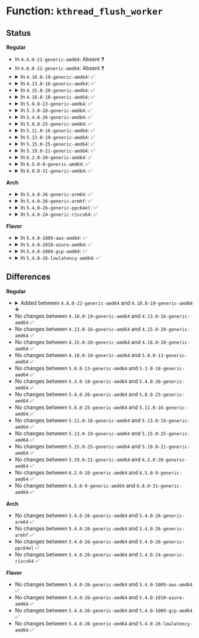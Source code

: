 # Function: <code>kthread_flush_worker</code>

## Status
<b>Regular</b>
<ul>
<li>
In <code>4.4.0-21-generic-amd64</code>: Absent ❓
</li>
<li>
In <code>4.8.0-22-generic-amd64</code>: Absent ❓
</li>
<li>
<details>
<summary>In <code>4.10.0-19-generic-amd64</code>: ✅</summary>

```c
void kthread_flush_worker(struct kthread_worker * worker)
```

```json
{
  "name": "kthread_flush_worker",
  "collision_type": "Unique Global",
  "inline_type": "No",
  "funcs": [
    {
      "addr": 18446744071579537392,
      "name": "kthread_flush_worker",
      "external": true,
      "loc": "kernel/kthread.c:1130",
      "file": "kernel/kthread.c",
      "inline": "seen, unknown",
      "caller_inline": [],
      "caller_func": [
        "kernel/kthread.c:kthread_destroy_worker",
        "kernel/sched/cpufreq_schedutil.c:sugov_exit",
        "drivers/block/loop.c:loop_clr_fd",
        "drivers/md/dm.c:__dm_suspend",
        "drivers/md/dm.c:__dm_destroy"
      ]
    }
  ],
  "symbols": [
    {
      "addr": 18446744071579537392,
      "name": "kthread_flush_worker",
      "section": ".text",
      "bind": "STB_GLOBAL",
      "size": 170
    }
  ]
}
```
</details>
</li>
<li>
<details>
<summary>In <code>4.13.0-16-generic-amd64</code>: ✅</summary>

```c
void kthread_flush_worker(struct kthread_worker * worker)
```

```json
{
  "name": "kthread_flush_worker",
  "collision_type": "Unique Global",
  "inline_type": "No",
  "funcs": [
    {
      "addr": 18446744071579524496,
      "name": "kthread_flush_worker",
      "external": true,
      "loc": "kernel/kthread.c:1135",
      "file": "kernel/kthread.c",
      "inline": "seen, unknown",
      "caller_inline": [],
      "caller_func": [
        "kernel/kthread.c:kthread_destroy_worker",
        "kernel/sched/cpufreq_schedutil.c:sugov_exit",
        "kernel/sched/cpufreq_schedutil.c:sugov_init",
        "drivers/block/loop.c:loop_clr_fd",
        "drivers/md/dm.c:__dm_suspend",
        "drivers/md/dm.c:__dm_destroy"
      ]
    }
  ],
  "symbols": [
    {
      "addr": 18446744071579524496,
      "name": "kthread_flush_worker",
      "section": ".text",
      "bind": "STB_GLOBAL",
      "size": 170
    }
  ]
}
```
</details>
</li>
<li>
<details>
<summary>In <code>4.15.0-20-generic-amd64</code>: ✅</summary>

```c
void kthread_flush_worker(struct kthread_worker * worker)
```

```json
{
  "name": "kthread_flush_worker",
  "collision_type": "Unique Global",
  "inline_type": "No",
  "funcs": [
    {
      "addr": 18446744071579550560,
      "name": "kthread_flush_worker",
      "external": true,
      "loc": "kernel/kthread.c:1140",
      "file": "kernel/kthread.c",
      "inline": "seen, unknown",
      "caller_inline": [],
      "caller_func": [
        "kernel/kthread.c:kthread_destroy_worker",
        "kernel/sched/cpufreq_schedutil.c:sugov_exit",
        "kernel/sched/cpufreq_schedutil.c:sugov_init",
        "drivers/block/loop.c:loop_clr_fd",
        "drivers/md/dm.c:__dm_suspend",
        "drivers/md/dm.c:__dm_destroy"
      ]
    }
  ],
  "symbols": [
    {
      "addr": 18446744071579550560,
      "name": "kthread_flush_worker",
      "section": ".text",
      "bind": "STB_GLOBAL",
      "size": 138
    }
  ]
}
```
</details>
</li>
<li>
<details>
<summary>In <code>4.18.0-10-generic-amd64</code>: ✅</summary>

```c
void kthread_flush_worker(struct kthread_worker * worker)
```

```json
{
  "name": "kthread_flush_worker",
  "collision_type": "Unique Global",
  "inline_type": "No",
  "funcs": [
    {
      "addr": 18446744071579577504,
      "name": "kthread_flush_worker",
      "external": true,
      "loc": "kernel/kthread.c:1158",
      "file": "kernel/kthread.c",
      "inline": "seen, unknown",
      "caller_inline": [],
      "caller_func": [
        "kernel/kthread.c:kthread_destroy_worker",
        "kernel/sched/cpufreq_schedutil.c:sugov_exit",
        "kernel/sched/cpufreq_schedutil.c:sugov_init",
        "drivers/block/loop.c:loop_clr_fd",
        "drivers/md/dm.c:__dm_suspend",
        "drivers/md/dm.c:__dm_destroy"
      ]
    }
  ],
  "symbols": [
    {
      "addr": 18446744071579577504,
      "name": "kthread_flush_worker",
      "section": ".text",
      "bind": "STB_GLOBAL",
      "size": 138
    }
  ]
}
```
</details>
</li>
<li>
<details>
<summary>In <code>5.0.0-13-generic-amd64</code>: ✅</summary>

```c
void kthread_flush_worker(struct kthread_worker * worker)
```

```json
{
  "name": "kthread_flush_worker",
  "collision_type": "Unique Global",
  "inline_type": "No",
  "funcs": [
    {
      "addr": 18446744071579615008,
      "name": "kthread_flush_worker",
      "external": true,
      "loc": "kernel/kthread.c:1160",
      "file": "kernel/kthread.c",
      "inline": "seen, unknown",
      "caller_inline": [],
      "caller_func": [
        "kernel/kthread.c:kthread_destroy_worker",
        "kernel/sched/cpufreq_schedutil.c:sugov_exit",
        "kernel/sched/cpufreq_schedutil.c:sugov_init",
        "drivers/block/loop.c:__loop_clr_fd",
        "drivers/block/loop.c:__loop_clr_fd"
      ]
    }
  ],
  "symbols": [
    {
      "addr": 18446744071579615008,
      "name": "kthread_flush_worker",
      "section": ".text",
      "bind": "STB_GLOBAL",
      "size": 138
    }
  ]
}
```
</details>
</li>
<li>
<details>
<summary>In <code>5.3.0-18-generic-amd64</code>: ✅</summary>

```c
void kthread_flush_worker(struct kthread_worker * worker)
```

```json
{
  "name": "kthread_flush_worker",
  "collision_type": "Unique Global",
  "inline_type": "No",
  "funcs": [
    {
      "addr": 18446744071579639920,
      "name": "kthread_flush_worker",
      "external": true,
      "loc": "kernel/kthread.c:1170",
      "file": "kernel/kthread.c",
      "inline": "seen, unknown",
      "caller_inline": [],
      "caller_func": [
        "kernel/kthread.c:kthread_destroy_worker",
        "kernel/sched/cpufreq_schedutil.c:sugov_exit",
        "kernel/sched/cpufreq_schedutil.c:sugov_init",
        "drivers/block/loop.c:__loop_clr_fd",
        "drivers/block/loop.c:__loop_clr_fd",
        "drivers/spi/spi.c:spi_destroy_queue"
      ]
    }
  ],
  "symbols": [
    {
      "addr": 18446744071579639920,
      "name": "kthread_flush_worker",
      "section": ".text",
      "bind": "STB_GLOBAL",
      "size": 140
    }
  ]
}
```
</details>
</li>
<li>
<details>
<summary>In <code>5.4.0-26-generic-amd64</code>: ✅</summary>

```c
void kthread_flush_worker(struct kthread_worker * worker)
```

```json
{
  "name": "kthread_flush_worker",
  "collision_type": "Unique Global",
  "inline_type": "No",
  "funcs": [
    {
      "addr": 18446744071579665872,
      "name": "kthread_flush_worker",
      "external": true,
      "loc": "kernel/kthread.c:1170",
      "file": "kernel/kthread.c",
      "inline": "seen, unknown",
      "caller_inline": [],
      "caller_func": [
        "kernel/kthread.c:kthread_destroy_worker",
        "kernel/sched/cpufreq_schedutil.c:sugov_exit",
        "kernel/sched/cpufreq_schedutil.c:sugov_init",
        "drivers/block/loop.c:__loop_clr_fd",
        "drivers/block/loop.c:__loop_clr_fd",
        "drivers/spi/spi.c:spi_destroy_queue"
      ]
    }
  ],
  "symbols": [
    {
      "addr": 18446744071579665872,
      "name": "kthread_flush_worker",
      "section": ".text",
      "bind": "STB_GLOBAL",
      "size": 140
    }
  ]
}
```
</details>
</li>
<li>
<details>
<summary>In <code>5.8.0-25-generic-amd64</code>: ✅</summary>

```c
void kthread_flush_worker(struct kthread_worker * worker)
```

```json
{
  "name": "kthread_flush_worker",
  "collision_type": "Unique Global",
  "inline_type": "No",
  "funcs": [
    {
      "addr": 18446744071579698640,
      "name": "kthread_flush_worker",
      "external": true,
      "loc": "kernel/kthread.c:1206",
      "file": "kernel/kthread.c",
      "inline": "seen, unknown",
      "caller_inline": [],
      "caller_func": [
        "kernel/kthread.c:kthread_destroy_worker",
        "kernel/sched/cpufreq_schedutil.c:sugov_exit",
        "kernel/sched/cpufreq_schedutil.c:sugov_init",
        "drivers/block/loop.c:__loop_clr_fd",
        "drivers/block/loop.c:__loop_clr_fd",
        "drivers/spi/spi.c:spi_unregister_controller"
      ]
    }
  ],
  "symbols": [
    {
      "addr": 18446744071579698640,
      "name": "kthread_flush_worker",
      "section": ".text",
      "bind": "STB_GLOBAL",
      "size": 193
    }
  ]
}
```
</details>
</li>
<li>
<details>
<summary>In <code>5.11.0-16-generic-amd64</code>: ✅</summary>

```c
void kthread_flush_worker(struct kthread_worker * worker)
```

```json
{
  "name": "kthread_flush_worker",
  "collision_type": "Unique Global",
  "inline_type": "No",
  "funcs": [
    {
      "addr": 18446744071579676656,
      "name": "kthread_flush_worker",
      "external": true,
      "loc": "kernel/kthread.c:1260",
      "file": "kernel/kthread.c",
      "inline": "seen, unknown",
      "caller_inline": [],
      "caller_func": [
        "kernel/kthread.c:kthread_destroy_worker",
        "kernel/sched/cpufreq_schedutil.c:sugov_exit",
        "kernel/sched/cpufreq_schedutil.c:sugov_init",
        "drivers/block/loop.c:__loop_clr_fd",
        "drivers/block/loop.c:__loop_clr_fd"
      ]
    }
  ],
  "symbols": [
    {
      "addr": 18446744071579676656,
      "name": "kthread_flush_worker",
      "section": ".text",
      "bind": "STB_GLOBAL",
      "size": 193
    }
  ]
}
```
</details>
</li>
<li>
<details>
<summary>In <code>5.13.0-19-generic-amd64</code>: ✅</summary>

```c
void kthread_flush_worker(struct kthread_worker * worker)
```

```json
{
  "name": "kthread_flush_worker",
  "collision_type": "Unique Global",
  "inline_type": "No",
  "funcs": [
    {
      "addr": 18446744071579683168,
      "name": "kthread_flush_worker",
      "external": true,
      "loc": "kernel/kthread.c:1318",
      "file": "kernel/kthread.c",
      "inline": "seen, unknown",
      "caller_inline": [],
      "caller_func": [
        "kernel/kthread.c:kthread_destroy_worker",
        "kernel/sched/cpufreq_schedutil.c:sugov_exit",
        "kernel/sched/cpufreq_schedutil.c:sugov_init",
        "drivers/block/loop.c:__loop_clr_fd",
        "drivers/block/loop.c:__loop_clr_fd"
      ]
    }
  ],
  "symbols": [
    {
      "addr": 18446744071579683168,
      "name": "kthread_flush_worker",
      "section": ".text",
      "bind": "STB_GLOBAL",
      "size": 193
    }
  ]
}
```
</details>
</li>
<li>
<details>
<summary>In <code>5.15.0-25-generic-amd64</code>: ✅</summary>

```c
void kthread_flush_worker(struct kthread_worker * worker)
```

```json
{
  "name": "kthread_flush_worker",
  "collision_type": "Unique Global",
  "inline_type": "No",
  "funcs": [
    {
      "addr": 18446744071579762656,
      "name": "kthread_flush_worker",
      "external": true,
      "loc": "kernel/kthread.c:1318",
      "file": "kernel/kthread.c",
      "inline": "seen, unknown",
      "caller_inline": [],
      "caller_func": [
        "kernel/kthread.c:kthread_destroy_worker",
        "kernel/sched/cpufreq_schedutil.c:sugov_exit",
        "kernel/sched/cpufreq_schedutil.c:sugov_init"
      ]
    }
  ],
  "symbols": [
    {
      "addr": 18446744071579762656,
      "name": "kthread_flush_worker",
      "section": ".text",
      "bind": "STB_GLOBAL",
      "size": 193
    }
  ]
}
```
</details>
</li>
<li>
<details>
<summary>In <code>5.19.0-21-generic-amd64</code>: ✅</summary>

```c
void kthread_flush_worker(struct kthread_worker * worker)
```

```json
{
  "name": "kthread_flush_worker",
  "collision_type": "Unique Global",
  "inline_type": "No",
  "funcs": [
    {
      "addr": 18446744071579872608,
      "name": "kthread_flush_worker",
      "external": true,
      "loc": "kernel/kthread.c:1378",
      "file": "kernel/kthread.c",
      "inline": "seen, unknown",
      "caller_inline": [],
      "caller_func": [
        "kernel/kthread.c:kthread_destroy_worker",
        "kernel/sched/build_utility.c:sugov_exit",
        "kernel/sched/build_utility.c:sugov_init"
      ]
    }
  ],
  "symbols": [
    {
      "addr": 18446744071579872608,
      "name": "kthread_flush_worker",
      "section": ".text",
      "bind": "STB_GLOBAL",
      "size": 205
    }
  ]
}
```
</details>
</li>
<li>
<details>
<summary>In <code>6.2.0-20-generic-amd64</code>: ✅</summary>

```c
void kthread_flush_worker(struct kthread_worker * worker)
```

```json
{
  "name": "kthread_flush_worker",
  "collision_type": "Unique Global",
  "inline_type": "No",
  "funcs": [
    {
      "addr": 18446744071580015552,
      "name": "kthread_flush_worker",
      "external": true,
      "loc": "kernel/kthread.c:1378",
      "file": "kernel/kthread.c",
      "inline": "seen, unknown",
      "caller_inline": [],
      "caller_func": [
        "kernel/kthread.c:kthread_destroy_worker",
        "kernel/sched/build_utility.c:sugov_exit",
        "kernel/sched/build_utility.c:sugov_init"
      ]
    }
  ],
  "symbols": [
    {
      "addr": 18446744071580015552,
      "name": "kthread_flush_worker",
      "section": ".text",
      "bind": "STB_GLOBAL",
      "size": 205
    }
  ]
}
```
</details>
</li>
<li>
<details>
<summary>In <code>6.5.0-9-generic-amd64</code>: ✅</summary>

```c
void kthread_flush_worker(struct kthread_worker * worker)
```

```json
{
  "name": "kthread_flush_worker",
  "collision_type": "Unique Global",
  "inline_type": "No",
  "funcs": [
    {
      "addr": 18446744071580069296,
      "name": "kthread_flush_worker",
      "external": true,
      "loc": "kernel/kthread.c:1379",
      "file": "kernel/kthread.c",
      "inline": "seen, unknown",
      "caller_inline": [],
      "caller_func": [
        "kernel/kthread.c:kthread_destroy_worker",
        "kernel/sched/build_utility.c:sugov_exit",
        "kernel/sched/build_utility.c:sugov_init"
      ]
    }
  ],
  "symbols": [
    {
      "addr": 18446744071580069296,
      "name": "kthread_flush_worker",
      "section": ".text",
      "bind": "STB_GLOBAL",
      "size": 205
    }
  ]
}
```
</details>
</li>
<li>
<details>
<summary>In <code>6.8.0-31-generic-amd64</code>: ✅</summary>

```c
void kthread_flush_worker(struct kthread_worker * worker)
```

```json
{
  "name": "kthread_flush_worker",
  "collision_type": "Unique Global",
  "inline_type": "No",
  "funcs": [
    {
      "addr": 18446744071580112080,
      "name": "kthread_flush_worker",
      "external": true,
      "loc": "kernel/kthread.c:1396",
      "file": "kernel/kthread.c",
      "inline": "seen, unknown",
      "caller_inline": [],
      "caller_func": [
        "kernel/workqueue.c:alloc_and_link_pwqs",
        "kernel/kthread.c:kthread_destroy_worker",
        "kernel/sched/build_utility.c:sugov_exit",
        "kernel/sched/build_utility.c:sugov_init",
        "drivers/gpu/drm/drm_vblank.c:drm_crtc_vblank_off"
      ]
    }
  ],
  "symbols": [
    {
      "addr": 18446744071580112080,
      "name": "kthread_flush_worker",
      "section": ".text",
      "bind": "STB_GLOBAL",
      "size": 205
    }
  ]
}
```
</details>
</li>
</ul>
<b>Arch</b>
<ul>
<li>
<details>
<summary>In <code>5.4.0-26-generic-arm64</code>: ✅</summary>

```c
void kthread_flush_worker(struct kthread_worker * worker)
```

```json
{
  "name": "kthread_flush_worker",
  "collision_type": "Unique Global",
  "inline_type": "No",
  "funcs": [
    {
      "addr": 18446603336490844176,
      "name": "kthread_flush_worker",
      "external": true,
      "loc": "kernel/kthread.c:1170",
      "file": "kernel/kthread.c",
      "inline": "seen, unknown",
      "caller_inline": [],
      "caller_func": [
        "kernel/kthread.c:kthread_destroy_worker",
        "kernel/sched/cpufreq_schedutil.c:sugov_exit",
        "kernel/sched/cpufreq_schedutil.c:sugov_init",
        "drivers/block/loop.c:__loop_clr_fd",
        "drivers/block/loop.c:__loop_clr_fd",
        "drivers/spi/spi.c:spi_destroy_queue"
      ]
    }
  ],
  "symbols": [
    {
      "addr": 18446603336490844176,
      "name": "kthread_flush_worker",
      "section": ".text",
      "bind": "STB_GLOBAL",
      "size": 156
    }
  ]
}
```
</details>
</li>
<li>
<details>
<summary>In <code>5.4.0-26-generic-armhf</code>: ✅</summary>

```c
void kthread_flush_worker(struct kthread_worker * worker)
```

```json
{
  "name": "kthread_flush_worker",
  "collision_type": "Unique Global",
  "inline_type": "No",
  "funcs": [
    {
      "addr": 3224871448,
      "name": "kthread_flush_worker",
      "external": true,
      "loc": "kernel/kthread.c:1170",
      "file": "kernel/kthread.c",
      "inline": "seen, unknown",
      "caller_inline": [],
      "caller_func": [
        "kernel/kthread.c:kthread_destroy_worker",
        "kernel/sched/cpufreq_schedutil.c:sugov_exit",
        "kernel/sched/cpufreq_schedutil.c:sugov_init",
        "drivers/block/loop.c:__loop_clr_fd",
        "drivers/block/loop.c:__loop_clr_fd",
        "drivers/spi/spi.c:spi_destroy_queue"
      ]
    }
  ],
  "symbols": [
    {
      "addr": 3224871448,
      "name": "kthread_flush_worker",
      "section": ".text",
      "bind": "STB_GLOBAL",
      "size": 180
    }
  ]
}
```
</details>
</li>
<li>
<details>
<summary>In <code>5.4.0-26-generic-ppc64el</code>: ✅</summary>

```c
void kthread_flush_worker(struct kthread_worker * worker)
```

```json
{
  "name": "kthread_flush_worker",
  "collision_type": "Unique Global",
  "inline_type": "No",
  "funcs": [
    {
      "addr": 13835058055283678864,
      "name": "kthread_flush_worker",
      "external": true,
      "loc": "kernel/kthread.c:1170",
      "file": "kernel/kthread.c",
      "inline": "seen, unknown",
      "caller_inline": [],
      "caller_func": [
        "kernel/kthread.c:kthread_destroy_worker",
        "kernel/sched/cpufreq_schedutil.c:sugov_exit",
        "kernel/sched/cpufreq_schedutil.c:sugov_init",
        "drivers/block/loop.c:__loop_clr_fd",
        "drivers/block/loop.c:__loop_clr_fd",
        "drivers/spi/spi.c:spi_destroy_queue"
      ]
    }
  ],
  "symbols": [
    {
      "addr": 13835058055283678864,
      "name": "kthread_flush_worker",
      "section": ".text",
      "bind": "STB_GLOBAL",
      "size": 212
    }
  ]
}
```
</details>
</li>
<li>
<details>
<summary>In <code>5.4.0-24-generic-riscv64</code>: ✅</summary>

```c
void kthread_flush_worker(struct kthread_worker * worker)
```

```json
{
  "name": "kthread_flush_worker",
  "collision_type": "Unique Global",
  "inline_type": "No",
  "funcs": [
    {
      "addr": 18446743936271511364,
      "name": "kthread_flush_worker",
      "external": true,
      "loc": "kernel/kthread.c:1170",
      "file": "kernel/kthread.c",
      "inline": "seen, unknown",
      "caller_inline": [],
      "caller_func": [
        "kernel/kthread.c:kthread_destroy_worker",
        "drivers/block/loop.c:__loop_clr_fd",
        "drivers/block/loop.c:__loop_clr_fd",
        "drivers/spi/spi.c:spi_destroy_queue"
      ]
    }
  ],
  "symbols": [
    {
      "addr": 18446743936271511364,
      "name": "kthread_flush_worker",
      "section": ".text",
      "bind": "STB_GLOBAL",
      "size": 134
    }
  ]
}
```
</details>
</li>
</ul>
<b>Flavor</b>
<ul>
<li>
<details>
<summary>In <code>5.4.0-1009-aws-amd64</code>: ✅</summary>

```c
void kthread_flush_worker(struct kthread_worker * worker)
```

```json
{
  "name": "kthread_flush_worker",
  "collision_type": "Unique Global",
  "inline_type": "No",
  "funcs": [
    {
      "addr": 18446744071579642192,
      "name": "kthread_flush_worker",
      "external": true,
      "loc": "kernel/kthread.c:1170",
      "file": "kernel/kthread.c",
      "inline": "seen, unknown",
      "caller_inline": [],
      "caller_func": [
        "kernel/kthread.c:kthread_destroy_worker",
        "kernel/sched/cpufreq_schedutil.c:sugov_exit",
        "kernel/sched/cpufreq_schedutil.c:sugov_init",
        "drivers/block/loop.c:__loop_clr_fd",
        "drivers/block/loop.c:__loop_clr_fd",
        "drivers/spi/spi.c:spi_destroy_queue"
      ]
    }
  ],
  "symbols": [
    {
      "addr": 18446744071579642192,
      "name": "kthread_flush_worker",
      "section": ".text",
      "bind": "STB_GLOBAL",
      "size": 140
    }
  ]
}
```
</details>
</li>
<li>
<details>
<summary>In <code>5.4.0-1010-azure-amd64</code>: ✅</summary>

```c
void kthread_flush_worker(struct kthread_worker * worker)
```

```json
{
  "name": "kthread_flush_worker",
  "collision_type": "Unique Global",
  "inline_type": "No",
  "funcs": [
    {
      "addr": 18446744071579570592,
      "name": "kthread_flush_worker",
      "external": true,
      "loc": "kernel/kthread.c:1170",
      "file": "kernel/kthread.c",
      "inline": "seen, unknown",
      "caller_inline": [],
      "caller_func": [
        "kernel/kthread.c:kthread_destroy_worker",
        "kernel/sched/cpufreq_schedutil.c:sugov_exit",
        "kernel/sched/cpufreq_schedutil.c:sugov_init",
        "drivers/block/loop.c:__loop_clr_fd",
        "drivers/block/loop.c:__loop_clr_fd",
        "drivers/spi/spi.c:spi_destroy_queue"
      ]
    }
  ],
  "symbols": [
    {
      "addr": 18446744071579570592,
      "name": "kthread_flush_worker",
      "section": ".text",
      "bind": "STB_GLOBAL",
      "size": 140
    }
  ]
}
```
</details>
</li>
<li>
<details>
<summary>In <code>5.4.0-1009-gcp-amd64</code>: ✅</summary>

```c
void kthread_flush_worker(struct kthread_worker * worker)
```

```json
{
  "name": "kthread_flush_worker",
  "collision_type": "Unique Global",
  "inline_type": "No",
  "funcs": [
    {
      "addr": 18446744071579639456,
      "name": "kthread_flush_worker",
      "external": true,
      "loc": "kernel/kthread.c:1170",
      "file": "kernel/kthread.c",
      "inline": "seen, unknown",
      "caller_inline": [],
      "caller_func": [
        "kernel/kthread.c:kthread_destroy_worker",
        "kernel/sched/cpufreq_schedutil.c:sugov_exit",
        "kernel/sched/cpufreq_schedutil.c:sugov_init",
        "drivers/block/loop.c:__loop_clr_fd",
        "drivers/block/loop.c:__loop_clr_fd",
        "drivers/spi/spi.c:spi_destroy_queue"
      ]
    }
  ],
  "symbols": [
    {
      "addr": 18446744071579639456,
      "name": "kthread_flush_worker",
      "section": ".text",
      "bind": "STB_GLOBAL",
      "size": 140
    }
  ]
}
```
</details>
</li>
<li>
<details>
<summary>In <code>5.4.0-26-lowlatency-amd64</code>: ✅</summary>

```c
void kthread_flush_worker(struct kthread_worker * worker)
```

```json
{
  "name": "kthread_flush_worker",
  "collision_type": "Unique Global",
  "inline_type": "No",
  "funcs": [
    {
      "addr": 18446744071579673728,
      "name": "kthread_flush_worker",
      "external": true,
      "loc": "kernel/kthread.c:1170",
      "file": "kernel/kthread.c",
      "inline": "seen, unknown",
      "caller_inline": [],
      "caller_func": [
        "kernel/kthread.c:kthread_destroy_worker",
        "kernel/sched/cpufreq_schedutil.c:sugov_exit",
        "kernel/sched/cpufreq_schedutil.c:sugov_init",
        "drivers/block/loop.c:__loop_clr_fd",
        "drivers/block/loop.c:__loop_clr_fd",
        "drivers/spi/spi.c:spi_destroy_queue"
      ]
    }
  ],
  "symbols": [
    {
      "addr": 18446744071579673728,
      "name": "kthread_flush_worker",
      "section": ".text",
      "bind": "STB_GLOBAL",
      "size": 140
    }
  ]
}
```
</details>
</li>
</ul>

## Differences
<b>Regular</b>
<ul>
<li>
<details>
<summary>Added between <code>4.8.0-22-generic-amd64</code> and <code>4.10.0-19-generic-amd64</code> ➕</summary>

```c
void kthread_flush_worker(struct kthread_worker * worker)
```
</details>
</li>
<li>
No changes between <code>4.10.0-19-generic-amd64</code> and <code>4.13.0-16-generic-amd64</code> ✅
</li>
<li>
No changes between <code>4.13.0-16-generic-amd64</code> and <code>4.15.0-20-generic-amd64</code> ✅
</li>
<li>
No changes between <code>4.15.0-20-generic-amd64</code> and <code>4.18.0-10-generic-amd64</code> ✅
</li>
<li>
No changes between <code>4.18.0-10-generic-amd64</code> and <code>5.0.0-13-generic-amd64</code> ✅
</li>
<li>
No changes between <code>5.0.0-13-generic-amd64</code> and <code>5.3.0-18-generic-amd64</code> ✅
</li>
<li>
No changes between <code>5.3.0-18-generic-amd64</code> and <code>5.4.0-26-generic-amd64</code> ✅
</li>
<li>
No changes between <code>5.4.0-26-generic-amd64</code> and <code>5.8.0-25-generic-amd64</code> ✅
</li>
<li>
No changes between <code>5.8.0-25-generic-amd64</code> and <code>5.11.0-16-generic-amd64</code> ✅
</li>
<li>
No changes between <code>5.11.0-16-generic-amd64</code> and <code>5.13.0-19-generic-amd64</code> ✅
</li>
<li>
No changes between <code>5.13.0-19-generic-amd64</code> and <code>5.15.0-25-generic-amd64</code> ✅
</li>
<li>
No changes between <code>5.15.0-25-generic-amd64</code> and <code>5.19.0-21-generic-amd64</code> ✅
</li>
<li>
No changes between <code>5.19.0-21-generic-amd64</code> and <code>6.2.0-20-generic-amd64</code> ✅
</li>
<li>
No changes between <code>6.2.0-20-generic-amd64</code> and <code>6.5.0-9-generic-amd64</code> ✅
</li>
<li>
No changes between <code>6.5.0-9-generic-amd64</code> and <code>6.8.0-31-generic-amd64</code> ✅
</li>
</ul>
<b>Arch</b>
<ul>
<li>
No changes between <code>5.4.0-26-generic-amd64</code> and <code>5.4.0-26-generic-arm64</code> ✅
</li>
<li>
No changes between <code>5.4.0-26-generic-amd64</code> and <code>5.4.0-26-generic-armhf</code> ✅
</li>
<li>
No changes between <code>5.4.0-26-generic-amd64</code> and <code>5.4.0-26-generic-ppc64el</code> ✅
</li>
<li>
No changes between <code>5.4.0-26-generic-amd64</code> and <code>5.4.0-24-generic-riscv64</code> ✅
</li>
</ul>
<b>Flavor</b>
<ul>
<li>
No changes between <code>5.4.0-26-generic-amd64</code> and <code>5.4.0-1009-aws-amd64</code> ✅
</li>
<li>
No changes between <code>5.4.0-26-generic-amd64</code> and <code>5.4.0-1010-azure-amd64</code> ✅
</li>
<li>
No changes between <code>5.4.0-26-generic-amd64</code> and <code>5.4.0-1009-gcp-amd64</code> ✅
</li>
<li>
No changes between <code>5.4.0-26-generic-amd64</code> and <code>5.4.0-26-lowlatency-amd64</code> ✅
</li>
</ul>
